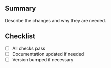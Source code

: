 ## Summary
Describe the changes and why they are needed.

## Checklist
- [ ] All checks pass
- [ ] Documentation updated if needed
- [ ] Version bumped if necessary
